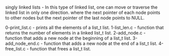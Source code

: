 singly linked lists - In this type of linked list, one can move or traverse the linked list in only one direction. where the next pointer of each node points to other nodes but the next pointer of the last node points to NULL.

0-print_list.c -  prints all the elements of a list_t list.
1-list_len.c - function that returns the number of elements in a linked list_t list.
2-add_node.c - function that adds a new node at the beginning of a list_t list.
3-add_node_end.c - function that adds a new node at the end of a list_t list.
4-free_list.c - function that frees a list_t list.
